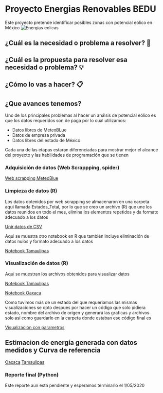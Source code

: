 # Proyecto Energias Renovables BEDU
Este proyecto pretende identificar posibles zonas con potencial eólico en México
![Energias eolicas](https://media.giphy.com/media/Ynx3TPEReTklFeaoYB/giphy.gif)

## ¿Cuál es la necesidad o problema a resolver? 🚀


## ¿Cuál es la propuesta para resolver esa necesidad o problema? 💡


## ¿Cómo lo vas a hacer? 📋


## ¿Que avances tenemos? 

Uno de los principales problemas al hacer un análsis de potencial eólico es que los datos requeridos son de paga por lo cual utilizamos:
<ul> 
<li>Datos libres de MeteoBLue </li>
<li>Datos de empresa privada </li>
<li>Datos libres del estado de México </li>
</ul>

Cada una de las etapas estaran diferenciadas para mostrar mejor el alcance del proyecto y las habilidades de programación que se tienen

### Adquisición de datos (Web Scrappping, spider)

[Web scrapping MeteoBlue](https://github.com/sernumo/Modelo-aerogenerador/blob/master/scrapy_meteoblue_limpio.py) 

### Limpieza de datos (R)
Los datos obtenidos por web scrapping se almacenaron en una carpeta aqui llamada Estados_Total, por lo que se creo un archivo (R) que une los datos reunidos en todo el mes, elimina los elementos repetidos y da formato adecuado a los datos 

[Unir datos de CSV](https://github.com/sernumo/Modelo-aerogenerador/blob/master/Unir_CSV_template.R)

Aqui se muestra otro notebook en R que también incluye eliminación de datos nulos y formato adecuado a los datos 

[Notebook Tamaulipas](https://github.com/sernumo/Modelo-aerogenerador/blob/master/Codigo_R_Tamaulipas.ipynb)


### Visualización de datos (R)
Aquí se muestran los archivos obtenidos para visualizar datos

[Notebook Tamaulipas](https://github.com/sernumo/Modelo-aerogenerador/blob/master/Codigo_R_Tamaulipas.ipynb)

[Notebook Oaxaca](https://github.com/sernumo/Modelo-aerogenerador/blob/master/Codigo_R_Oaxaca.ipynb)


Como tuvimos más de un estado del que requeriamos las mismas visualizaciones se opto despues por hacer un código que solo pidiera estado, nombre del archivo de origen y generará las graficas y archivos solo así como guardarlo en la carpeta donde estaban ese código final es 

[Visualización con parametros](https://github.com/sernumo/Modelo-aerogenerador/blob/master/CodigoR_parametrizado.R)
## Estimacion de energía generada con datos medidos y Curva de referencia
[Oaxaca]()
[Tamaulipas]()
### Reporte final (Python)
Este reporte aun esta pendiente y esperamos terminarlo el 1/05/2020
